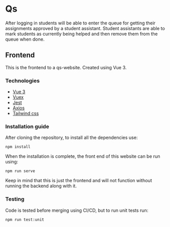 # Qs

After logging in students will be able to enter the queue for getting their assignments approved by a student assistant. Student assistants are able to mark students as currently being helped and then remove them from the queue when done.

## Frontend

This is the frontend to a qs-website. Created using Vue 3.

### Technologies

- [Vue 3](https://vuejs.org/guide/introduction.html)
- [Vuex](https://vuex.vuejs.org/api/)
- [Jest](https://jestjs.io/docs/getting-started)
- [Axios](https://axios-http.com/docs/intro)
- [Tailwind css](https://tailwindcss.com/docs/installation)

### Installation guide

After cloning the repository, to install all the dependencies use:

```console
npm install 
```

When the installation is complete, the front end of this website can be run using:

```console
npm run serve 
```

Keep in mind that this is just the frontend and will not function without running the backend along with it.

### Testing

Code is tested before merging using CI/CD, but to run unit tests run:

```console
npm run test:unit
```
